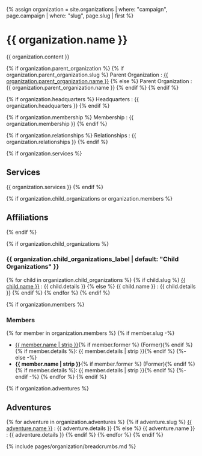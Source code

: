 {% assign organization = site.organizations | where: "campaign", page.campaign | where: "slug", page.slug | first %}

# {{ organization.name }}

{{ organization.content }}

{% if organization.parent_organization %}
{% if organization.parent_organization.slug %}
Parent Organization
: [{{ organization.parent_organization.name }}]({{site.baseurl}}/campaigns/{{page.campaign}}/organizations/{{organization.parent_organization.slug}})
{% else %}
Parent Organization
: {{ organization.parent_organization.name }}
{% endif %}
{% endif %}

{% if organization.headquarters %}
Headquarters
: {{ organization.headquarters }}
{% endif %}

{% if organization.membership %}
Membership
: {{ organization.membership }}
{% endif %}

{% if organization.relationships %}
Relationships
: {{ organization.relationships }}
{% endif %}

{% if organization.services %}
## Services

{{ organization.services }}
{% endif %}

{% if organization.child_organizations or organization.members %}
## Affiliations
{% endif %}

{% if organization.child_organizations %}
### {{ organization.child_organizations_label | default: "Child Organizations" }}

{% for child in organization.child_organizations %}
{% if child.slug %}
[{{ child.name }}]({{site.baseurl}}/campaigns/{{page.campaign}}/organizations/{{child.slug}})
: {{ child.details }}
{% else %}
{{ child.name }}
: {{ child.details }}
{% endif %}
{% endfor %}
{% endif %}

{% if organization.members %}
### Members

{% for member in organization.members %}
{% if member.slug -%}
- [{{ member.name | strip }}]({{site.baseurl}}/campaigns/{{page.campaign}}/characters/{{member.slug}}){% if member.former %} (Former){% endif %}{% if member.details %}: {{ member.details | strip }}{% endif %}
{%- else -%}
- **{{ member.name | strip }}**{% if member.former %} (Former){% endif %}{% if member.details %}: {{ member.details | strip }}{% endif %}
{%- endif -%}
{% endfor %}
{% endif %}

{% if organization.adventures %}
## Adventures

{% for adventure in organization.adventures %}
{% if adventure.slug %}
[{{ adventure.name }}]({{site.baseurl}}/campaigns/{{page.campaign}}/adventures/{{adventure.slug}})
: {{ adventure.details }}
{% else %}
{{ adventure.name }}
: {{ adventure.details }}
{% endif %}
{% endfor %}
{% endif %}

{% include pages/organization/breadcrumbs.md %}
